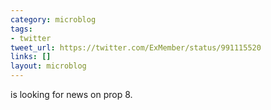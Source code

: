 ```yaml
---
category: microblog
tags:
- twitter
tweet_url: https://twitter.com/ExMember/status/991115520
links: []
layout: microblog
---
```

is looking for news on prop 8.
